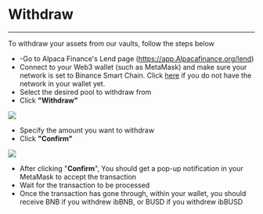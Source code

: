 # Withdraw

***

To withdraw your assets from our vaults, follow the steps below

* -Go to Alpaca Finance's Lend page (https://app.Alpacafinance.org/lend)
* Connect to your Web3 wallet (such as MetaMask) and make sure your network is set to Binance Smart Chain. Click [here](https://academy.binance.com/en/articles/connecting-metamask-to-binance-smart-chain) if you do not have the network in your wallet yet.
* Select the desired pool to withdraw from
* Click **"Withdraw"**

![](https://pic.imgdb.cn/item/60f7ed735132923bf81545dd.png)

* Specify the amount you want to withdraw
* Click **"Confirm"**

![](https://pic.imgdb.cn/item/60f7ed835132923bf8157d77.png)

* After clicking "**Confirm**", You should get a pop-up notification in your MetaMask to accept the transaction
* Wait for the transaction to be processed
* Once the transaction has gone through, within your wallet, you should receive BNB if you withdrew ibBNB, or BUSD if you withdrew ibBUSD